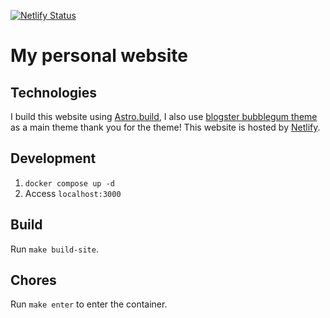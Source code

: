 [![Netlify Status](https://api.netlify.com/api/v1/badges/79072aec-cafb-4b2e-8de4-fa9d05629e92/deploy-status)](https://app.netlify.com/sites/sad-shirley-3d5d8f/deploys)

# My personal website

## Technologies
I build this website using [Astro.build](https://astro.build/), I also use [blogster bubblegum theme](https://github.com/flexdinesh/blogster) as a main theme thank you for the theme!
This website is hosted by [Netlify](https://www.netlify.com/).


## Development
1. `docker compose up -d`
2. Access `localhost:3000`

## Build
Run `make build-site`.

## Chores
Run `make enter` to enter the container.
